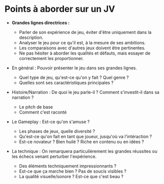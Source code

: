 # Points à aborder sur un JV

* **Grandes lignes directrices :**
    * Parler de son expérience de jeu, éviter d'être uniquement dans la description.
    * Analyser le jeu pour ce qu'il est, à la mesure de ses ambitions.
    * Les comparaisons avec d'autres jeux doivent être pertinentes.
    * Ne pas hésiter à aborder les qualités et défauts, mais essayer de correctement les proportionner.

* En général : Pouvoir présenter le jeu dans ses grandes lignes.
    * Quel type de jeu, qu'est-ce qu'on y fait ? Quel genre ?
    * Quelles sont ses caractéristiques principales ?

* Histoire/Narration : De quoi le jeu parle-il ? Comment s'investit-il dans sa narration ?
    * Le pitch de base
    * Comment c'est raconté

* Le Gameplay : Est-ce qu'on s'amuse ?
    * Les phases de jeux, quelle diversité ?
    * Qu'est-ce qu'on fait en tant que joueur, jusqu'où va l'intéraction ?
    * Est-ce novateur ? Bien huilé ? Riche en contenu ou en idées ?

* La technique : On remarquera particulièrement les grandes réussites ou les échecs venant perturber l'expérience.
    * Des éléments techniquement impressionnants ?
    * Est-ce que ça marche bien ? Pas de soucis visibles ?
    * La qualité visuelle/sonore ? Est-ce que c'est beau ?
